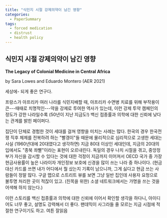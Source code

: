 ```yaml
---
title: "식민지 시절 강제의약이 남긴 영향"
categories:
  - PaperSummary
tags:
  - forced medication
  - distrust
  - health policy
---
```


<h2>식민지 시절 강제의약이 남긴 영향</h2>

**The Legacy of Colonial Medicine in Central Africa**

by Sara Lowes and Eduardo Montero (AER 2021)

<!--
Between 1921 and 1956, French colonial governments organized medical campaigns to treat and prevent sleeping sickness. Villagers were forcibly examined and injected with medications with severe, sometimes fatal, side effects. We digitized 30 years of archival records to document the locations of campaign visits at a granular geographic level for five central African countries. We find that greater campaign exposure reduces vaccination rates and trust in medicine, as measured by willingness to consent to a blood test. We examine relevance for present-day health initiatives; World Bank projects in the health sector are less successful in areas with greater exposure.
-->

세상에- 되게 좋은 연구다. 

프랑스가 아프리카 여러 나라를 식민지배할 때, 아프리카 수면병 치료를 위해 부작용이 큰---때때로 치명적인---약을 강제로 투여한 역사가 있는데, 이런 강제 투약 캠페인의 정도가 강한 나라일수록 (50년이 지난 지금도!) 백신 접종률과 의학에 대한 신뢰에 낮다는 관계를 밝힌 페이퍼다. 

집단이 단체로 경험한 것이 세대를 걸쳐 영향을 미치는 사례는 많다. 한국의 경우 한국전쟁 직후 체제를 전복하려 하는 "빨갱이"들 때문에 물리적으로 심리적으로 고생한 세대는 사실 (1960년대에 20대였다고 생각하면) 지금 80대 이상인 세대인데, 지금의 20대의 입에서도 "종북 좌빨"이라는 표현이 오르내린다. 독일의 경우 나치 시절을 겪고, 중앙정부가 자신을 감시할 수 있다는 것에 대한 걱정이 지금까지 이어져서 OECD 국가 중 가장 현금사용률이 높은 나라이자 개인정보 보호에 신경을 많이 쓰는 나라 중 하나이다. (현금 대신 카드를 쓰면 내가 어디에서 뭘 샀는지 기록이 남으니까, 그게 싫다고 현금 쓰는 사람들이 정말 많다. 구글 맵으로 스트리트 뷰를 보면 그냥 일반 집인데 사용자 요청으로 불투명 처리한 곳이 적잖이 있고. (친목을 위한) 소셜 네트워크에서는 가명을 쓰는 것을 어색해 하지 않는다.) 

이런 스토리를 백신 접종률과 의학에 대한 신뢰에 이어서 확인할 생각을 하다니, 아이디어도 너무 좋고, 설명도 강력해서 더 좋다. 팬데믹이 사그라들 줄 모르는 지금 시점에 적절한 연구이기도 하고. 여튼 잘읽음